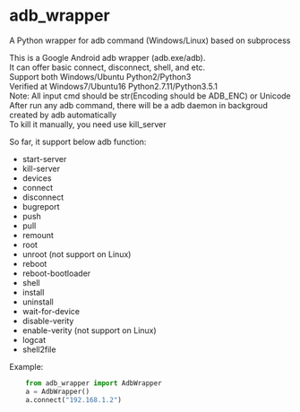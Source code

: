 # adb_wrapper
A Python wrapper for adb command (Windows/Linux) based on subprocess

This is a Google Android adb wrapper (adb.exe/adb).  
It can offer basic connect, disconnect, shell, and etc.  
Support both Windows/Ubuntu Python2/Python3  
Verified at Windows7/Ubuntu16 Python2.7.11/Python3.5.1  
Note: All input cmd should be str(Encoding should be ADB_ENC) or Unicode  
After run any adb command, there will be a adb daemon in backgroud created by adb automatically  
To kill it manually, you need use kill_server  

So far, it support below adb function:
* start-server
* kill-server
* devices
* connect
* disconnect
* bugreport
* push
* pull
* remount
* root
* unroot (not support on Linux)
* reboot
* reboot-bootloader
* shell
* install
* uninstall
* wait-for-device
* disable-verity
* enable-verity (not support on Linux)
* logcat
* shell2file

Example:
```Python
    from adb_wrapper import AdbWrapper
    a = AdbWrapper()
    a.connect("192.168.1.2")
```
